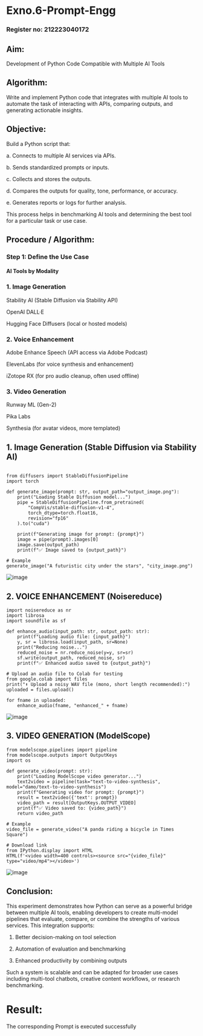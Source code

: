 # Exno.6-Prompt-Engg

### Register no: 212223040172
## Aim: 
Development of Python Code Compatible with Multiple AI Tools

## Algorithm: 
Write and implement Python code that integrates with multiple AI tools to automate the task of interacting with APIs, comparing outputs, and generating actionable insights.

## Objective:
Build a Python script that:

a. Connects to multiple AI services via APIs.

b. Sends standardized prompts or inputs.

c. Collects and stores the outputs.

d. Compares the outputs for quality, tone, performance, or accuracy.

e. Generates reports or logs for further analysis.

This process helps in benchmarking AI tools and determining the best tool for a particular task or use case.

## Procedure / Algorithm:
### Step 1: Define the Use Case
#### AI Tools by Modality
### 1. Image Generation
Stability AI (Stable Diffusion via Stability API)

OpenAI DALL·E

Hugging Face Diffusers (local or hosted models)

### 2. Voice Enhancement
Adobe Enhance Speech (API access via Adobe Podcast)

ElevenLabs (for voice synthesis and enhancement)

iZotope RX (for pro audio cleanup, often used offline)

### 3. Video Generation
Runway ML (Gen-2)

Pika Labs

Synthesia (for avatar videos, more templated)

## 1. Image Generation (Stable Diffusion via Stability AI)
```

from diffusers import StableDiffusionPipeline
import torch

def generate_image(prompt: str, output_path="output_image.png"):
    print("Loading Stable Diffusion model...")
    pipe = StableDiffusionPipeline.from_pretrained(
        "CompVis/stable-diffusion-v1-4",
        torch_dtype=torch.float16,
        revision="fp16"
    ).to("cuda")

    print(f"Generating image for prompt: {prompt}")
    image = pipe(prompt).images[0]
    image.save(output_path)
    print(f"✅ Image saved to {output_path}")

# Example
generate_image("A futuristic city under the stars", "city_image.png")
```
![image](https://github.com/user-attachments/assets/d8faf2a0-f067-4bce-9e5f-4bfc4aa0891e)

## 2. VOICE ENHANCEMENT (Noisereduce)
```
import noisereduce as nr
import librosa
import soundfile as sf

def enhance_audio(input_path: str, output_path: str):
    print(f"Loading audio file: {input_path}")
    y, sr = librosa.load(input_path, sr=None)
    print("Reducing noise...")
    reduced_noise = nr.reduce_noise(y=y, sr=sr)
    sf.write(output_path, reduced_noise, sr)
    print(f"✅ Enhanced audio saved to {output_path}")

# Upload an audio file to Colab for testing
from google.colab import files
print("⬆️ Upload a noisy WAV file (mono, short length recommended):")
uploaded = files.upload()

for fname in uploaded:
    enhance_audio(fname, "enhanced_" + fname)
```
![image](https://github.com/user-attachments/assets/2be934da-4bfe-4edf-9fbe-ebea2db5d8ce)

## 3. VIDEO GENERATION (ModelScope)
```
from modelscope.pipelines import pipeline
from modelscope.outputs import OutputKeys
import os

def generate_video(prompt: str):
    print("Loading ModelScope video generator...")
    text2video = pipeline(task="text-to-video-synthesis", model="damo/text-to-video-synthesis")
    print(f"Generating video for prompt: {prompt}")
    result = text2video({'text': prompt})
    video_path = result[OutputKeys.OUTPUT_VIDEO]
    print(f"✅ Video saved to: {video_path}")
    return video_path

# Example
video_file = generate_video("A panda riding a bicycle in Times Square")

# Download link
from IPython.display import HTML
HTML(f'<video width=400 controls><source src="{video_file}" type="video/mp4"></video>')
```
![image](https://github.com/user-attachments/assets/d4bd9227-f0be-41df-81ab-3af84b960977)


## Conclusion:
This experiment demonstrates how Python can serve as a powerful bridge between multiple AI tools, enabling developers to create multi-model pipelines that evaluate, compare, or combine the strengths of various services. This integration supports:

1. Better decision-making on tool selection

2. Automation of evaluation and benchmarking

3. Enhanced productivity by combining outputs

Such a system is scalable and can be adapted for broader use cases including multi-tool chatbots, creative content workflows, or research benchmarking.

# Result: 
The corresponding Prompt is executed successfully
